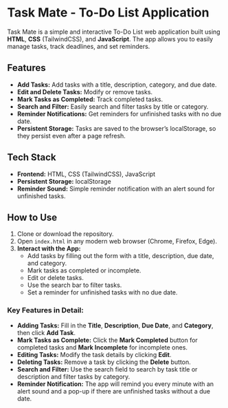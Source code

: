 # Task Mate - To-Do List Application

Task Mate is a simple and interactive To-Do List web application built using **HTML**, **CSS** (TailwindCSS), and **JavaScript**. The app allows you to easily manage tasks, track deadlines, and set reminders.

## Features
- **Add Tasks:** Add tasks with a title, description, category, and due date.
- **Edit and Delete Tasks:** Modify or remove tasks.
- **Mark Tasks as Completed:** Track completed tasks.
- **Search and Filter:** Easily search and filter tasks by title or category.
- **Reminder Notifications:** Get reminders for unfinished tasks with no due date.
- **Persistent Storage:** Tasks are saved to the browser’s localStorage, so they persist even after a page refresh.

## Tech Stack
- **Frontend:** HTML, CSS (TailwindCSS), JavaScript
- **Persistent Storage:** localStorage
- **Reminder Sound:** Simple reminder notification with an alert sound for unfinished tasks.

## How to Use

1. Clone or download the repository.
2. Open `index.html` in any modern web browser (Chrome, Firefox, Edge).
3. **Interact with the App:**
    - Add tasks by filling out the form with a title, description, due date, and category.
    - Mark tasks as completed or incomplete.
    - Edit or delete tasks.
    - Use the search bar to filter tasks.
    - Set a reminder for unfinished tasks with no due date.

### Key Features in Detail:
- **Adding Tasks:** Fill in the **Title**, **Description**, **Due Date**, and **Category**, then click **Add Task**.
- **Mark Tasks as Complete:** Click the **Mark Completed** button for completed tasks and **Mark Incomplete** for incomplete ones.
- **Editing Tasks:** Modify the task details by clicking **Edit**.
- **Deleting Tasks:** Remove a task by clicking the **Delete** button.
- **Search and Filter:** Use the search field to search by task title or description and filter tasks by category.
- **Reminder Notification:** The app will remind you every minute with an alert sound and a pop-up if there are unfinished tasks without a due date.

